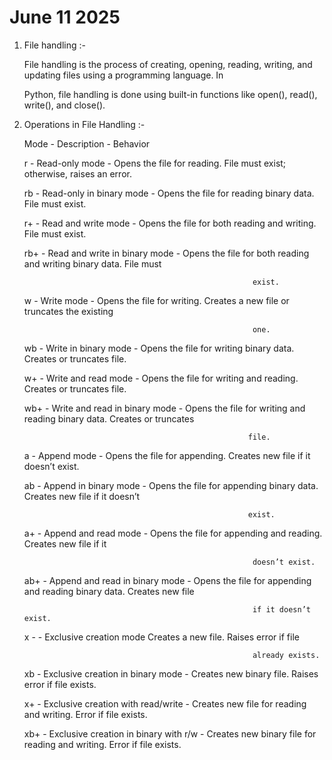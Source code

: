 # June 11 2025
 
1. File handling :- 
      
    File handling is the process of creating, opening, reading, writing, and updating files using a programming language. In
     
    Python, file handling is done using built-in functions like open(), read(), write(), and close(). 

2. Operations in File Handling :- 

    Mode    - 	      Description	                -                         Behavior

      r	    -       Read-only mode	                -     Opens the file for reading. File must exist; otherwise, raises an error.

      rb	-       Read-only in binary mode	    -     Opens the file for reading binary data. File must exist.

      r+	-       Read and write mode	            -     Opens the file for both reading and writing. File must exist.

      rb+	-       Read and write in binary mode	-     Opens the file for both reading and writing binary data. File must 
      
                                                          exist.

      w	    -       Write mode	                     -    Opens the file for writing. Creates a new file or truncates the existing

                                                          one.

      wb	-       Write in binary mode	          -   Opens the file for writing binary data. Creates or truncates file.

      w+	-       Write and read mode	             -    Opens the file for writing and reading. Creates or truncates file.

      wb+	-       Write and read in binary mode	-     Opens the file for writing and reading binary data. Creates or truncates
      
                                                         file.

      a	    -       Append mode	                     -    Opens the file for appending. Creates new file if it doesn’t exist.

      ab	-       Append in binary mode	         -    Opens the file for appending binary data. Creates new file if it doesn’t
      
                                                         exist.

      a+	-       Append and read mode	          -   Opens the file for appending and reading. Creates new file if it 
      
                                                          doesn’t exist.

      ab+	-       Append and read in binary mode	  -   Opens the file for appending and reading binary data. Creates new file
       
                                                          if it doesn’t exist.

      x	    -                                          -  Exclusive creation mode	Creates a new file. Raises error if file 
      
                                                          already exists.

      xb	-       Exclusive creation in binary mode -	  Creates new binary file. Raises error if file exists.

      x+	-       Exclusive creation with read/write -  Creates new file for reading and writing. Error if file exists.

      xb+	-       Exclusive creation in binary with r/w -	Creates new binary file for reading and writing. Error if file exists.

